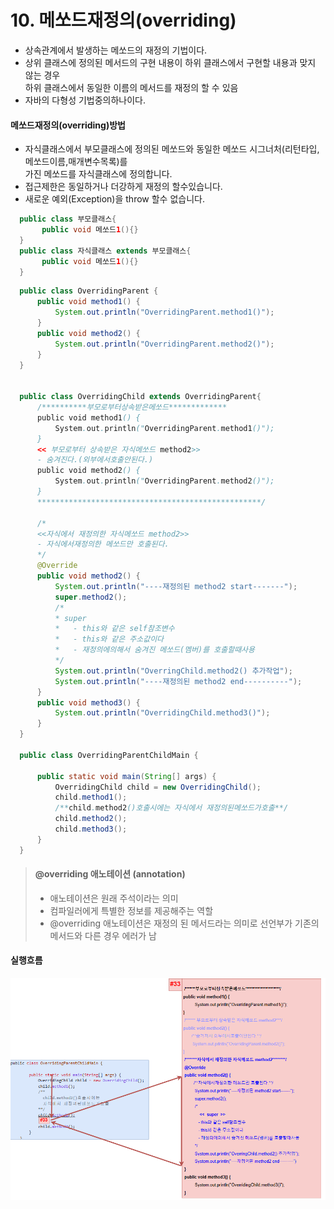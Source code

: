 # 10. 메쏘드재정의(overriding)
  - 상속관계에서 발생하는 메쏘드의 재정의 기법이다.
  - 상위 클래스에 정의된 메서드의 구현 내용이 하위 클래스에서 구현할 내용과 맞지 않는 경우<br>
      하위 클래스에서 동일한 이름의 메서드를 재정의 할 수 있음
  - 자바의 다형성 기법중의하나이다.
  
  #### 메쏘드재정의(overriding)방법

   - 자식클래스에서 부모클래스에 정의된 메쏘드와 동일한 메쏘드 시그너처(리턴타입,메쏘드이름,매개변수목록)를<br> 
     가진 메쏘드를 자식클래스에 정의합니다.
   - 접근제한은 동일하거나 더강하게 재정의 할수있습니다.
   - 새로운 예외(Exception)을 throw 할수 없습니다.  
  
  ```java
    public class 부모클래스{
         public void 메쏘드1(){}
    }
    public class 자식클래스 extends 부모클래스{
		 public void 메쏘드1(){}
    }

  ```    

  ```java
    public class OverridingParent {
		public void method1() {
			System.out.println("OverridingParent.method1()");
		}
		public void method2() {
			System.out.println("OverridingParent.method2()");
		}
	}

    
	public class OverridingChild extends OverridingParent{
		/**********부모로부터상속받은메쏘드*************
		public void method1() {
			System.out.println("OverridingParent.method1()");
		}
		<< 부모로부터 상속받은 자식메쏘드 method2>>
		- 숨겨진다.(외부에서호출안된다.)
		public void method2() {
			System.out.println("OverridingParent.method2()");
		}
		**************************************************/
		
		/*
		<<자식에서 재정의한 자식메쏘드 method2>>
		- 자식에서재정의한 메쏘드만 호출된다.
		*/
		@Override
		public void method2() {
			System.out.println("----재정의된 method2 start-------");
			super.method2();
			/*
			* super
			*   - this와 같은 self참조변수
			*   - this와 같은 주소값이다
			*   - 재정의에의해서 숨겨진 메쏘드(멤버)를 호출할때사용
			*/
			System.out.println("OverringChild.method2() 추가작업");
			System.out.println("----재정의된 method2 end----------");
		}
		public void method3() {
			System.out.println("OverridingChild.method3()");
		}
	}

	public class OverridingParentChildMain {

		public static void main(String[] args) {
			OverridingChild child = new OverridingChild();
			child.method1();
			/**child.method2()호출시에는 자식에서 재정의된메쏘드가호출**/
			child.method2();
		    child.method3();
		}
	}
  ```


  
> #### @overriding 애노테이션 (annotation)<br>
  >- 애노테이션은 원래 주석이라는 의미<br>
  >- 컴파일러에게 특별한 정보를 제공해주는 역할<br>
  >- @overriding 애노테이션은 재정의 된 메서드라는 의미로 선언부가 기존의 메서드와 다른 경우 에러가 남		


#### 실행흐름

![Alt text](image-13.png)



 
   

  
  


